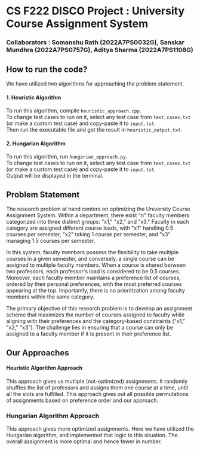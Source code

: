 # CS F222 DISCO Project : University Course Assignment System
### Collaborators : Somanshu Rath (2022A7PS0032G), Sanskar Mundhra (2022A7PS0757G), Aditya Sharma (2022A7PS1108G)

## How to run the code?
We have utilized two algorithms for approaching the problem statement. 
#### 1. Heuristic Algorithm <br>
To run this algorithm, compile ```heuristic_approach.cpp```. <br>
To change test cases to run on it, select any test case from ```test_cases.txt``` (or make a custom test case) and copy-paste it to ```input.txt```. <br>
Then run the executable file and get the result in ```heuristic_output.txt```.
#### 2. Hungarian Algorithm <br>
To run this algorithm, run ```hungarian_approach.py```. <br>
To change test cases to run on it, select any test case from ```test_cases.txt``` (or make a custom test case) and copy-paste it to ```input.txt```. <br>
Output will be displayed in the terminal.



## Problem Statement 
The research problem at hand centers on optimizing the University Course Assignment System. Within a department, there exist "n" faculty members categorized into three distinct groups: "x1," "x2," and "x3." Faculty in each category are assigned different course loads, with "x1" handling 0.5 courses per semester, "x2" taking 1 course per semester, and "x3" managing 1.5 courses per semester.

In this system, faculty members possess the flexibility to take multiple courses in a given semester, and conversely, a single course can be assigned to multiple faculty members. When a course is shared between two professors, each professor's load is considered to be 0.5 courses. Moreover, each faculty member maintains a preference list of courses, ordered by their personal preferences, with the most preferred courses appearing at the top. Importantly, there is no prioritization among faculty members within the same category.

The primary objective of this research problem is to develop an assignment scheme that maximizes the number of courses assigned to faculty while aligning with their preferences and the category-based constraints ("x1," "x2," "x3"). The challenge lies in ensuring that a course can only be assigned to a faculty member if it is present in their preference list.

## Our Approaches

#### Heuristic Algorithm Approach
This approach gives us mutliple (not-optimized) assignments. It randomly shuffles the list of professors and assigns them one course at a time, until all the slots are fulfilled. This approach gives out all possible permutations of assignments based on preference order and our approach. 


### Hungarian Algorithm Approach
This approach gives more optimized assignments. Here we have utilized the Hungarian algorithm, and implemented that logic to this situation. The overall assignment is more optimal and hence fewer in number.